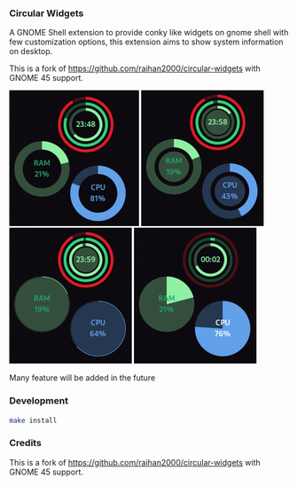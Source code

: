 ### Circular Widgets

A GNOME Shell extension to provide conky like widgets on gnome shell with few customization options, this extension aims to show system information on desktop.

This is a fork of https://github.com/raihan2000/circular-widgets with GNOME 45 support.

![demo0](screenshots/screenshot0.png) ![demo1](screenshots/screenshot1.png)
![demo2](screenshots/screenshot2.png) ![demo3](screenshots/screenshot3.png)

Many feature will be added in the future

### Development

```sh
make install
```

### Credits

This is a fork of https://github.com/raihan2000/circular-widgets with GNOME 45 support.
